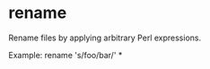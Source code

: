 rename
======

Rename files by applying arbitrary Perl expressions.

Example:
  rename 's/foo/bar/' *
